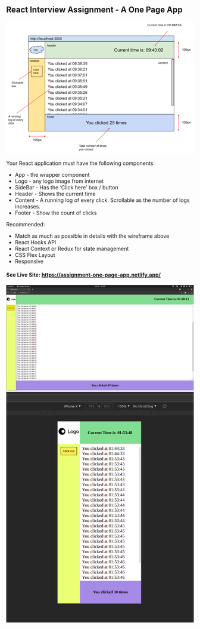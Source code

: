 ## React Interview Assignment - A One Page App

![Technology overview](ScreenShot/Shot1.png)

Your React application must have the following components:

- App - the wrapper component
- Logo - any logo image from internet
- SideBar - Has the ‘Click here’ box / button
- Header - Shows the current time
- Content - A running log of every click. Scrollable as the number of logs increases.
- Footer - Show the count of clicks

Recommended:

- Match as much as possible in details with the wireframe above
- React Hooks API
- React Context or Redux for state management
- CSS Flex Layout
- Responsive

#### See Live Site: <https://assignment-one-page-app.netlify.app/>

![Technology overview](ScreenShot/Shot2.png)
![Technology overview](ScreenShot/Shot3.png)
